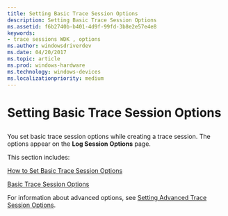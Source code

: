 ```yaml
---
title: Setting Basic Trace Session Options
description: Setting Basic Trace Session Options
ms.assetid: f6b2740b-b401-4d9f-99fd-3b8e2e57e4e8
keywords:
- trace sessions WDK , options
ms.author: windowsdriverdev
ms.date: 04/20/2017
ms.topic: article
ms.prod: windows-hardware
ms.technology: windows-devices
ms.localizationpriority: medium
---
```


# Setting Basic Trace Session Options


## <span id="ddk_setting_basic_trace_session_options_tools"></span><span id="DDK_SETTING_BASIC_TRACE_SESSION_OPTIONS_TOOLS"></span>


You set basic trace session options while creating a trace session. The options appear on the **Log Session Options** page.

This section includes:

[How to Set Basic Trace Session Options](how-to-set-basic-trace-session-options.md)

[Basic Trace Session Options](basic-trace-session-options.md)

For information about advanced options, see [Setting Advanced Trace Session Options](setting-advanced-trace-session-options.md).

 

 





